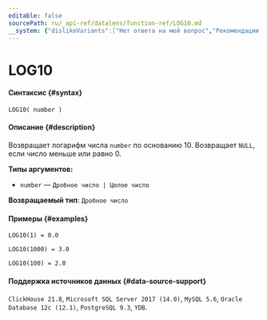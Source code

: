 ```yaml
---
editable: false
sourcePath: ru/_api-ref/datalens/function-ref/LOG10.md
__system: {"dislikeVariants":["Нет ответа на мой вопрос","Рекомендации не помогли","Содержание не соответствует заголовку","Другое"]}
---
```


# LOG10



#### Синтаксис {#syntax}


```
LOG10( number )
```

#### Описание {#description}
Возвращает логарифм числа `number` по основанию 10. Возвращает `NULL`, если число меньше или равно 0.

**Типы аргументов:**
- `number` — `Дробное число | Целое число`


**Возвращаемый тип**: `Дробное число`

#### Примеры {#examples}

```
LOG10(1) = 0.0
```

```
LOG10(1000) = 3.0
```

```
LOG10(100) = 2.0
```


#### Поддержка источников данных {#data-source-support}

`ClickHouse 21.8`, `Microsoft SQL Server 2017 (14.0)`, `MySQL 5.6`, `Oracle Database 12c (12.1)`, `PostgreSQL 9.3`, `YDB`.
